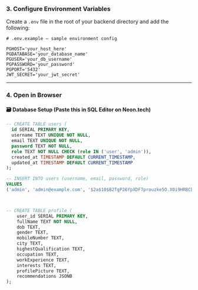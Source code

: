 ### 3. Configure Environment Variables

Create a `.env` file in the root of your backend directory and add the following:

```env
# .env.example — sample environment config

PGHOST='your_host_here'
PGDATABASE='your_database_name'
PGUSER='your_db_username'
PGPASSWORD='your_password'
PGPORT='5432'
JWT_SECRET='your_jwt_secret'
```

---
### 4. Open in Browser
#### 🗃️ Database Setup (Paste this in SQL Editor on Neon.tech)

```sql
-- CREATE TABLE users (
  id SERIAL PRIMARY KEY,
  username TEXT UNIQUE NOT NULL,
  email TEXT UNIQUE NOT NULL,
  password TEXT NOT NULL,
  role TEXT NOT NULL CHECK (role IN ('user', 'admin')),
  created_at TIMESTAMP DEFAULT CURRENT_TIMESTAMP,
  updated_at TIMESTAMP DEFAULT CURRENT_TIMESTAMP
);

-- INSERT INTO users (username, email, password, role)
VALUES 
('admin', 'admin@example.com', '$2a$10$B2TgP26YpXDF7prouzke5O.X0i9HRBCDdr4gJP9C62D.dTP5G5zHG', 'user');



-- CREATE TABLE profile (
    user_id SERIAL PRIMARY KEY,
    fullName TEXT NOT NULL,
    dob TEXT, 
    gender TEXT,
    mobileNumber TEXT,
    city TEXT,
    highestQualification TEXT,
    occupation TEXT,
    workExperience TEXT,
    interests TEXT,
    profilePicture TEXT,
    recommendations JSONB
);


